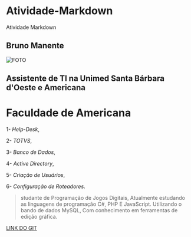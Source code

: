 # Atividade-Markdown
Atividade Markdown

## **Bruno Manente**
![FOTO](https://media.licdn.com/dms/image/C5103AQFichGj3N6CaQ/profile-displayphoto-shrink_200_200/0?e=1568851200&v=beta&t=RltGH-L4SIj7_an0320VQ_-iRBAT1-Acurww7FZmxQA)


## Assistente de TI na Unimed Santa Bárbara d'Oeste e Americana


# Faculdade de Americana


1- *Help-Desk*,


2- *TOTVS*,


3- *Banco de Dados*,


4- *Active Directory*,


5- *Criação de Usuários*,


6- *Configuração de Roteadores*. 


> studante de Programação de Jogos Digitais, Atualmente estudando as linguagens de programação C#, PHP E JavaScript.
> Utilizando o bando de dados MySQL, Com conhecimento em ferramentas de edição gráfica.


[LINK DO GIT](https://github.com/brunomanente)
